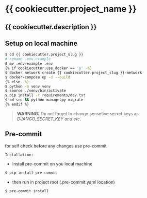 # {{ cookiecutter.project_name }}

## {{ cookiecutter.description }}


## Setup on local machine

```bash
$ cd {{ cookiecutter.project_slug }}
# rename .env-example
$ mv .env-example .env
{% if cookiecutter.use_docker == 'y' -%}
$ docker network create {{ cookiecutter.project_slug }}-network
$ docker-compose up -d --build
{% else -%}
$ python -m venv venv
$ source ./venv/bin/activate
$ pip install -r requirements/dev.txt
$ cd src && python manage.py migrate
{% endif %}
```

> **WARNING:** Do not forget to change sensetive secret keys as _DJANGO_SECRET_KEY and etc_.

## Pre-commit

for self check before any changes use pre-commit

`Installation:`
  - Install pre-commit on you local machine
  ```bash
  $ pip install pre-commit
  ```

  - then run in project root (.pre-commit.yaml location)
  ```bash
  $ pre-commit install
  ```
